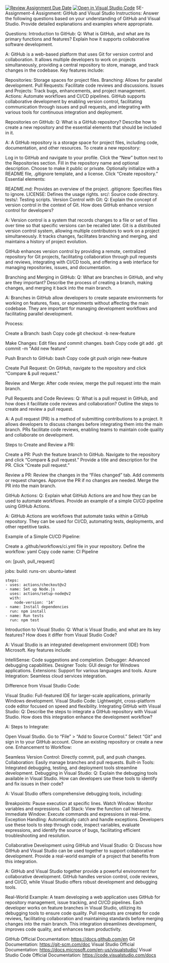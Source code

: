 [![Review Assignment Due Date](https://classroom.github.com/assets/deadline-readme-button-22041afd0340ce965d47ae6ef1cefeee28c7c493a6346c4f15d667ab976d596c.svg)](https://classroom.github.com/a/GvXCZgfk)
[![Open in Visual Studio Code](https://classroom.github.com/assets/open-in-vscode-2e0aaae1b6195c2367325f4f02e2d04e9abb55f0b24a779b69b11b9e10269abc.svg)](https://classroom.github.com/online_ide?assignment_repo_id=15301314&assignment_repo_type=AssignmentRepo)
SE-Assignment-4
Assignment: GitHub and Visual Studio
Instructions:
Answer the following questions based on your understanding of GitHub and Visual Studio. Provide detailed explanations and examples where appropriate.

Questions:
Introduction to GitHub:
Q: What is GitHub, and what are its primary functions and features? Explain how it supports collaborative software development.

A:
GitHub is a web-based platform that uses Git for version control and collaboration. It allows multiple developers to work on projects simultaneously, providing a central repository to store, manage, and track changes in the codebase. Key features include:

Repositories: Storage spaces for project files.
Branching: Allows for parallel development.
Pull Requests: Facilitate code reviews and discussions.
Issues and Projects: Track bugs, enhancements, and project management.
Actions: Automate workflows and CI/CD pipelines.
GitHub supports collaborative development by enabling version control, facilitating communication through issues and pull requests, and integrating with various tools for continuous integration and deployment.

Repositories on GitHub:
Q: What is a GitHub repository? Describe how to create a new repository and the essential elements that should be included in it.

A:
A GitHub repository is a storage space for project files, including code, documentation, and other resources. To create a new repository:

Log in to GitHub and navigate to your profile.
Click the “New” button next to the Repositories section.
Fill in the repository name and optional description.
Choose to make it public or private.
Optionally initialize with a README file, .gitignore template, and a license.
Click “Create repository.”
Essential elements:

README.md: Provides an overview of the project.
.gitignore: Specifies files to ignore.
LICENSE: Defines the usage rights.
src/: Source code directory.
tests/: Testing scripts.
Version Control with Git:
Q: Explain the concept of version control in the context of Git. How does GitHub enhance version control for developers?

A:
Version control is a system that records changes to a file or set of files over time so that specific versions can be recalled later. Git is a distributed version control system, allowing multiple contributors to work on a project simultaneously. It tracks changes, facilitates branching and merging, and maintains a history of project evolution.

GitHub enhances version control by providing a remote, centralized repository for Git projects, facilitating collaboration through pull requests and reviews, integrating with CI/CD tools, and offering a web interface for managing repositories, issues, and documentation.

Branching and Merging in GitHub:
Q: What are branches in GitHub, and why are they important? Describe the process of creating a branch, making changes, and merging it back into the main branch.

A:
Branches in GitHub allow developers to create separate environments for working on features, fixes, or experiments without affecting the main codebase. They are important for managing development workflows and facilitating parallel development.

Process:

Create a Branch:
bash
Copy code
git checkout -b new-feature

Make Changes:
Edit files and commit changes.
bash
Copy code
git add .
git commit -m "Add new feature"

Push Branch to GitHub:
bash
Copy code
git push origin new-feature

Create Pull Request:
On GitHub, navigate to the repository and click “Compare & pull request.”

Review and Merge:
After code review, merge the pull request into the main branch.

Pull Requests and Code Reviews:
Q: What is a pull request in GitHub, and how does it facilitate code reviews and collaboration? Outline the steps to create and review a pull request.

A:
A pull request (PR) is a method of submitting contributions to a project. It allows developers to discuss changes before integrating them into the main branch. PRs facilitate code reviews, enabling teams to maintain code quality and collaborate on development.

Steps to Create and Review a PR:

Create a PR:
Push the feature branch to GitHub.
Navigate to the repository and click “Compare & pull request.”
Provide a title and description for the PR.
Click “Create pull request.”

Review a PR:
Review the changes in the “Files changed” tab.
Add comments or request changes.
Approve the PR if no changes are needed.
Merge the PR into the main branch.

GitHub Actions:
Q: Explain what GitHub Actions are and how they can be used to automate workflows. Provide an example of a simple CI/CD pipeline using GitHub Actions.

A:
GitHub Actions are workflows that automate tasks within a GitHub repository. They can be used for CI/CD, automating tests, deployments, and other repetitive tasks.

Example of a Simple CI/CD Pipeline:

Create a .github/workflows/ci.yml file in your repository.
Define the workflow:
yaml
Copy code
name: CI Pipeline

on: [push, pull_request]

jobs:
  build:
    runs-on: ubuntu-latest

    steps:
    - uses: actions/checkout@v2
    - name: Set up Node.js
      uses: actions/setup-node@v2
      with:
        node-version: '14'
    - name: Install dependencies
      run: npm install
    - name: Run tests
      run: npm test

Introduction to Visual Studio:
Q: What is Visual Studio, and what are its key features? How does it differ from Visual Studio Code?

A:
Visual Studio is an integrated development environment (IDE) from Microsoft. Key features include:

IntelliSense: Code suggestions and completion.
Debugger: Advanced debugging capabilities.
Designer Tools: GUI design for Windows applications.
Extensions: Support for various languages and tools.
Azure Integration: Seamless cloud services integration.

Difference from Visual Studio Code:

Visual Studio: Full-featured IDE for larger-scale applications, primarily Windows development.
Visual Studio Code: Lightweight, cross-platform code editor focused on speed and flexibility.
Integrating GitHub with Visual Studio:
Q: Describe the steps to integrate a GitHub repository with Visual Studio. How does this integration enhance the development workflow?

A:
Steps to Integrate:

Open Visual Studio.
Go to “File” > “Add to Source Control.”
Select “Git” and sign in to your GitHub account.
Clone an existing repository or create a new one.
Enhancement to Workflow:

Seamless Version Control: Directly commit, pull, and push changes.
Collaboration: Easily manage branches and pull requests.
Built-in Tools: Integrated debugging, testing, and deployment tools streamline development.
Debugging in Visual Studio:
Q: Explain the debugging tools available in Visual Studio. How can developers use these tools to identify and fix issues in their code?

A:
Visual Studio offers comprehensive debugging tools, including:

Breakpoints: Pause execution at specific lines.
Watch Window: Monitor variables and expressions.
Call Stack: View the function call hierarchy.
Immediate Window: Execute commands and expressions in real-time.
Exception Handling: Automatically catch and handle exceptions.
Developers use these tools to step through code, inspect variables, evaluate expressions, and identify the source of bugs, facilitating efficient troubleshooting and resolution.

Collaborative Development using GitHub and Visual Studio:
Q: Discuss how GitHub and Visual Studio can be used together to support collaborative development. Provide a real-world example of a project that benefits from this integration.

A:
GitHub and Visual Studio together provide a powerful environment for collaborative development. GitHub handles version control, code reviews, and CI/CD, while Visual Studio offers robust development and debugging tools.

Real-World Example:
A team developing a web application uses GitHub for repository management, issue tracking, and CI/CD pipelines. Each developer works on feature branches in Visual Studio, utilizing its debugging tools to ensure code quality. Pull requests are created for code reviews, facilitating collaboration and maintaining standards before merging changes into the main branch. This integration streamlines development, improves code quality, and enhances team productivity.

GitHub Official Documentation: https://docs.github.com/en
Git Documentation: https://git-scm.com/doc
Visual Studio Official Documentation: https://docs.microsoft.com/en-us/visualstudio/
Visual Studio Code Official Documentation: https://code.visualstudio.com/docs
